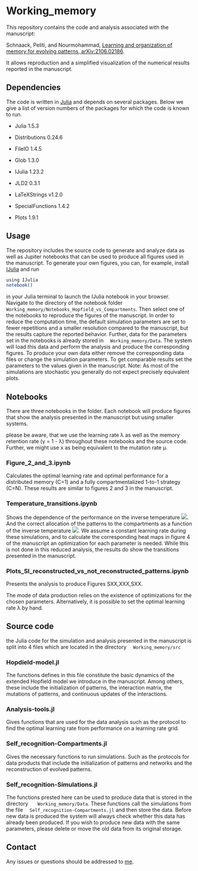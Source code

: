 # Working_memory


This repository contains the code and analysis associated with the manuscript:

Schnaack, Peliti, and Nourmohammad, [Learning and organization of memory for evolving patterns, arXiv:2106.02186](https://arxiv.org/abs/2106.02186).

It allows reproduction and a simplified visualization of the numerical results reported in the manuscript.

## Dependencies

The code is written in [Julia](https://julialang.org) and depends on several packages. Below we give a list of version numbers of the packages for which the code is known to run.
- Julia 1.5.3

- Distributions 0.24.6
- FileIO 1.4.5
- Glob 1.3.0
- IJulia 1.23.2
- JLD2 0.3.1
- LaTeXStrings v1.2.0
- SpecialFunctions 1.4.2
- Plots 1.9.1

## Usage

The repository includes the source code to generate and analyze data as well as Jupiter notebooks that can be used to produce all figures used in the manuscript. To generate your own figures, you can, for example, install [IJulia](https://github.com/JuliaLang/IJulia.jl) and run
```bash
using IJulia
notebook()
```
in your Julia terminal to launch the IJulia notebook in your browser. Navigate to the directory of the notebook folder ```   Working_memory/Notebooks_Hopfield_vs_Compartments ```. Then select one of the notebooks to reproduce the figures of the manuscript.
In order to reduce the computation time, the default simulation parameters are set to fewer repetitions and a smaller resolution compared to the manuscript, but the results capture the reported behavior. Further, data for the parameters set in the notebooks is already stored in ```   Working_memory/Data ```. The system will load this data and perform the analysis and produce the corresponding figures. To produce your own data either remove the corresponding data files or change the simulation parameters.
To get comparable results set the parameters to the values given in the manuscript. Note: As most of the simulations are stochastic you generally do not expect precisely equivalent plots.


## Notebooks

There are three notebooks in the folder.  Each notebook will produce figures that show the analysis presented in the manuscript but using smaller systems.


please be aware, that we use the learning rate λ as well as the memory retention rate (γ = 1 - λ) throughout these notebooks and the source code. Further, we might use x as being equivalent to the mutation rate μ.

### Figure_2_and_3.ipynb

Calculates the optimal learning rate and optimal performance for a distributed memory (C=1) and a fully compartmentalized 1-to-1 strategy (C=N). These results are similar to figures 2 and 3 in the manuscript.

### Temperature_transitions.ipynb

Shows the dependence of the performance on the inverse temperature <img src="https://render.githubusercontent.com/render/math?math=\beta_{\rm H}">. And the correct allocation of the patterns to the compartments as a function of the inverse temperature <img src="https://render.githubusercontent.com/render/math?math=\beta_{\rm S}">.
We assume a constant learning rate during these simulations, and to calculate the corresponding heat maps in figure 4 of the manuscript an optimization for each parameter is needed. While this is not done in this reduced analysis, the results do show the transitions presented in the manuscript.

###  Plots_SI_reconstructed_vs_not_reconstructed_patterns.ipynb
Presents the analysis to produce Figures SXX,XXX,SXX.

The mode of data production relies on the existence of optimizations for the chosen parameters. Alternatively, it is possible to set the optimal learning rate λ by hand.


## Source code

the Julia code for the simulation and analysis presented in the manuscript is split into 4 files which are located in the directory ```  Working_memory/src```

### Hopdield-model.jl

The functions defines in this file constitute the basic dynamics of the extended Hopfield model we introduce in the manuscript. Among others, these include the initialization of patterns, the interaction matrix, the mutations of patterns, and continuous updates of the interactions.

### Analysis-tools.jl

Gives functions that are used for the data analysis such as the protocol to find the optimal learning rate from performance on a learning rate grid.


### Self_recognition-Compartments.jl


Gives the necessary functions to run simulations. Such as the protocols for data products that include the initialization of patterns and networks and the reconstruction of evolved patterns.


### Self_recognition-Simulations.jl


The functions prested here can be used to produce data that is stored in the directory ```   Working_memory/Data```. These functions call the simulations from the file ```  Self_recognition-Compartments.jl``` and then store the data. Before new data is produced the system will always check whether this data has already been produced. If you wish to produce new data with the same parameters, please delete or move the old data from its original storage.


## Contact

Any issues or questions should be addressed to [me](mailto:oskar.schnaack@ds.mpg.de).
